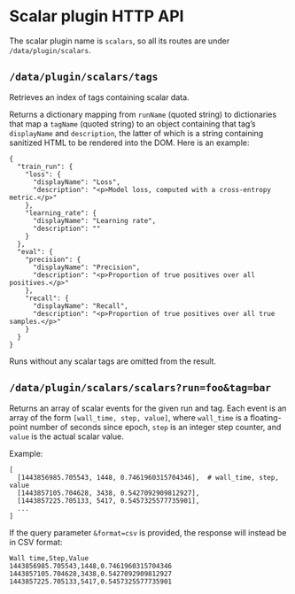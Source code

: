 # Scalar plugin HTTP API

The scalar plugin name is `scalars`, so all its routes are under
`/data/plugin/scalars`.

## `/data/plugin/scalars/tags`

Retrieves an index of tags containing scalar data.

Returns a dictionary mapping from `runName` (quoted string) to
dictionaries that map a `tagName` (quoted string) to an object
containing that tag’s `displayName` and `description`, the latter of
which is a string containing sanitized HTML to be rendered into the DOM.
Here is an example:

    {
      "train_run": {
        "loss": {
          "displayName": "Loss",
          "description": "<p>Model loss, computed with a cross-entropy metric.</p>"
        },
        "learning_rate": {
          "displayName": "Learning rate",
          "description": ""
        }
      },
      "eval": {
        "precision": {
          "displayName": "Precision",
          "description": "<p>Proportion of true positives over all positives.</p>"
        },
        "recall": {
          "displayName": "Recall",
          "description": "<p>Proportion of true positives over all true samples.</p>"
        }
      }
    }

Runs without any scalar tags are omitted from the result.

## `/data/plugin/scalars/scalars?run=foo&tag=bar`

Returns an array of scalar events for the given run and tag. Each event
is an array of the form `[wall_time, step, value]`, where `wall_time` is
a floating-point number of seconds since epoch, `step` is an integer
step counter, and `value` is the actual scalar value.

Example:

    [
      [1443856985.705543, 1448, 0.7461960315704346],  # wall_time, step, value
      [1443857105.704628, 3438, 0.5427092909812927],
      [1443857225.705133, 5417, 0.5457325577735901],
      ...
    ]

If the query parameter `&format=csv` is provided, the response will
instead be in CSV format:

    Wall time,Step,Value
    1443856985.705543,1448,0.7461960315704346
    1443857105.704628,3438,0.5427092909812927
    1443857225.705133,5417,0.5457325577735901
